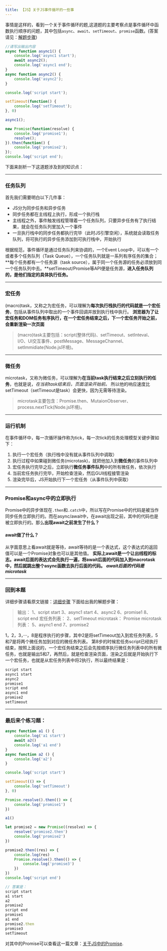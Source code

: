 ```yaml
---
title: 【JS】关于JS事件循环的一些事
---
```


事情是这样的，看到一个关于事件循环的题,这道题的主要考察点是事件循环中函数执行顺序的问题，其中包括`async`、`await`、`setTimeout`、`promise`函数。(答案请见：[解题步骤](#回到本题))
<!-- more -->
```javascript
//请写出输出内容
async function async1() {
    console.log('async1 start');
    await async2();
    console.log('async1 end');
}
async function async2() {
	console.log('async2');
}

console.log('script start');

setTimeout(function() {
    console.log('setTimeout');
}, 0)

async1();

new Promise(function(resolve) {
    console.log('promise1');
    resolve();
}).then(function() {
    console.log('promise2');
});
console.log('script end');
```
下面来剖析一下这道题涉及到的知识点：

---

### 任务队列
首先我们需要明白以下几件事：

- JS分为同步任务和异步任务
- 同步任务都在主线程上执行，形成一个执行栈
- 主线程之外，事件触发线程管理着一个任务队列，只要异步任务有了执行结果，就会在任务队列里加入一个事件
- 一旦执行栈中的同步任务都执行完毕（此时JS引擎空闲），系统就会读取任务队列，将可执行的异步任务添加到可执行栈中，开始执行

根据规范，事件循环是通过任务队列来协调的，一个Event Loop中，可以有一个或者多个任务队列（Task Queue），一个任务队列就是一系列有序任务的集合；**每个任务都有一个任务源（task source），属于同一个任务源的任务必须放到同一个任务队列中去。**setTimeout/Promise等API便是任务源，**进入任务队列的，是他们指定的具体执行任务。**

---

### 宏任务
(macro)task，又称之为宏任务，可以理解为**每次执行栈执行的代码就是一个宏任务**，包括从事件队列中取出的一个事件回调并放到执行栈中执行。
**浏览器为了让宏任务和DOM任务有序执行，在一个宏任务结束之后，下一个宏任务开始之前，会重新渲染一次页面**
> (macro)task主要包括：script(整体代码)、setTimeout、setInteval、I/O、UI交互事件、postMessage、MessageChannel、setImmidiate(Node.js环境)。


---

### 微任务
microtask，又称为微任务，可以理解为**在当前task执行结束之后立刻执行的任务**，也就是说，_在当前task结束后，页面渲染开始前。_
所以他的响应速度比setTimeout（setTimeout是task）会更快，因为无需等待渲染。
> microtask主要包含：Promise.then、MutaionObserver、process.nextTick(Node.js环境)。


---

### 运行机制
在事件循环中，每一次循环操作称为tick，每一次tick的任务处理模型关键步骤如下：

1. 执行一个宏任务（执行栈中没有就从事件队列中调取）
1. 执行过程中如果碰到微任务(microtask)，就把他加入到**微任务**的事件队列中
1. 宏任务执行完毕之后，立即执行**微任务事件队列**中的所有微任务，依次执行
1. 当前宏任务执行完毕，开始检查渲染，然后GUI线程接管渲染
1. 渲染完毕后，JS开始执行下一个宏任务（从事件队列中获取）

---

### Promise和async中的立即执行
Promise中的异步体现在`.then`和`.catch`中，所以写在Promise中的代码是被当作同步任务立即执行的。而在async/await中，在await出现之前，其中的代码也是被立即执行的。那么**出现await之前发生了什么？**
#### await做了什么？
从字面意思上看await就是等待，await等待的是一个表达式，这个表达式的返回值可以是一个Promise对象也可以是其他值。
**实际上await是一个让出线程的标志。await后面的表达式会先执行一遍，将await后面的代码加入到macrotask中，然后就跳出整个async函数去执行后面的代码。**
_**await后面的代码是microtask**_

---

### 回到本题
详细步骤请看原文链接：[详细步骤](https://github.com/Advanced-Frontend/Daily-Interview-Question/issues/7)
下面给出我的解题步骤：
> 输出：
> 1、script start
> 3、async1 start
> 4、async2
> 6、promise1
> 8、script end
> 宏任务列表：
> 2、setTimeout
> microtask：
> Promise microtask列表：
> 5、async1 end
> 7、promise2

1，2，3，···，8是程序执行的步骤，其中2是将setTimeout加入到宏任务列表，5和7是将两个微任务加到对应的微任务列表。
第8步的时候宏任务script已经执行结束，按照上面说的，一个宏任务结束之后会先按顺序执行微任务列表中的所有微任务，也就是输出5和7，再然后，就是检查渲染页面，渲染之后就是开始执行下一个宏任务，也就是从宏任务列表中将2执行，所以最终结果是：
```javascript
script start
async1 start
async2
promise1
script end
async1 end
promise2
setTimeout
```

---

### 最后来个练习题：
```javascript
async function a1 () {
    console.log('a1 start')
    await a2()
    console.log('a1 end')
}
async function a2 () {
    console.log('a2')
}

console.log('script start')

setTimeout(() => {
    console.log('setTimeout')
}, 0)

Promise.resolve().then(() => {
    console.log('promise1')
})

a1()

let promise2 = new Promise((resolve) => {
    resolve('promise2.then')
    console.log('promise2')
})

promise2.then((res) => {
    console.log(res)
    Promise.resolve().then(() => {
        console.log('promise3')
    })
})
console.log('script end')

// 答案是：
script start
a1 start
a2
promise2
script end
promise1
a1 end
promise2.then
promise3
setTimeout
```
对其中的Promise可以查看这一篇文章：[关于JS中的Promise](https://www.jianshu.com/p/b16e7c9e1f9f).
